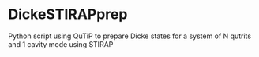 # DickeSTIRAPprep
Python script using QuTiP to prepare Dicke states for a system of N qutrits and 1 cavity mode using STIRAP
